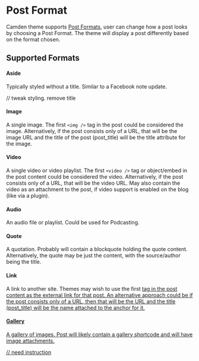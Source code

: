 # Post Format
Camden theme supports [Post Formats](https://codex.wordpress.org/Post_Formats ":target=_blank"), user can change how a post looks by choosing a Post Format.
The theme will display a post differently based on the format chosen.

## Supported Formats

#### Aside
Typically styled without a title. Similar to a Facebook note update.

// tweak styling. remove title

#### Image
A single image. The first `<img />` tag in the post could be considered the image. Alternatively, if the post consists only of a URL, that will be the image URL and the title of the post (post_title) will be the title attribute for the image.

#### Video
A single video or video playlist. The first `<video />` tag or object/embed in the post content could be considered the video. Alternatively, if the post consists only of a URL, that will be the video URL. May also contain the video as an attachment to the post, if video support is enabled on the blog (like via a plugin).

#### Audio
An audio file or playlist. Could be used for Podcasting.

#### Quote
A quotation. Probably will contain a blockquote holding the quote content. Alternatively, the quote may be just the content, with the source/author being the title.

#### Link
A link to another site. Themes may wish to use the first <a href=””> tag in the post content as the external link for that post. An alternative approach could be if the post consists only of a URL, then that will be the URL and the title (post_title) will be the name attached to the anchor for it.

#### Gallery
A gallery of images. Post will likely contain a gallery shortcode and will have image attachments.

// need instruction